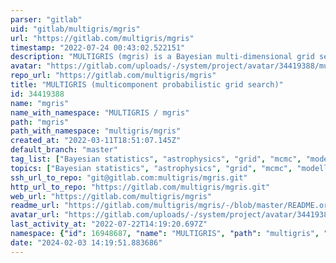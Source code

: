 ```yaml
---
parser: "gitlab"
uid: "gitlab/multigris/mgris"
url: "https://gitlab.com/multigris/mgris"
timestamp: "2022-07-24 00:43:02.522151"
description: "MULTIGRIS (mgris) is a Bayesian multi-dimensional grid search using PyMC to extract the posterior distributions of primary grid parameters and predict unobserved parameters/observables."
avatar: "https://gitlab.com/uploads/-/system/project/avatar/34419388/multigris_small.png"
repo_url: "https://gitlab.com/multigris/mgris"
title: "MULTIGRIS (multicomponent probabilistic grid search)"
id: 34419388
name: "mgris"
name_with_namespace: "MULTIGRIS / mgris"
path: "mgris"
path_with_namespace: "multigris/mgris"
created_at: "2022-03-11T18:51:07.145Z"
default_branch: "master"
tag_list: ["Bayesian statistics", "astrophysics", "grid", "mcmc", "modelling"]
topics: ["Bayesian statistics", "astrophysics", "grid", "mcmc", "modelling"]
ssh_url_to_repo: "git@gitlab.com:multigris/mgris.git"
http_url_to_repo: "https://gitlab.com/multigris/mgris.git"
web_url: "https://gitlab.com/multigris/mgris"
readme_url: "https://gitlab.com/multigris/mgris/-/blob/master/README.org"
avatar_url: "https://gitlab.com/uploads/-/system/project/avatar/34419388/multigris_small.png"
last_activity_at: "2022-07-22T14:19:20.697Z"
namespace: {"id": 16948687, "name": "MULTIGRIS", "path": "multigris", "kind": "group", "full_path": "multigris", "parent_id": null, "avatar_url": "/uploads/-/system/group/avatar/16948687/multigris_small.png", "web_url": "https://gitlab.com/groups/multigris"}
date: "2024-02-03 14:19:51.883686"
---
```

